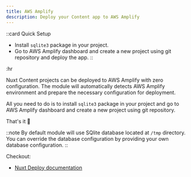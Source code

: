 ```yaml
---
title: AWS Amplify
description: Deploy your Content app to AWS Amplify
---
```


::card
Quick Setup

- Install `sqlite3` package in your project.
- Go to AWS Amplify dashboard and create a new project using git repository and deploy the app.
::

:hr

Nuxt Content projects can be deployed to AWS Amplify with zero configuration.
The module will automatically detects AWS Amplify environment and prepare the necessary configuration for deployment.

All you need to do is to install `sqlite3` package in your project and go to AWS Amplify dashboard and create a new project using git repository.

That's it :tada:

::note
By default module will use SQlite database located at `/tmp` directory. You can override the database configuration by providing your own database configuration.
::

Checkout:

- [Nuxt Deploy documentation](https://nuxt.com/deploy/aws-amplify)
